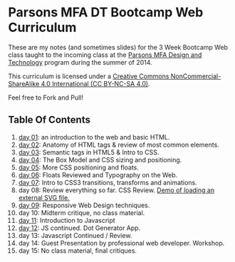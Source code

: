Parsons MFA DT Bootcamp Web Curriculum
=========
These are my notes (and sometimes slides) for the 3 Week Bootcamp Web class taught to the incoming class at the [Parsons MFA Design and Technology](http://www.newschool.edu/parsons/mfa-design-technology/) program during the summer of 2014.

This curriculum is licensed under a [Creative Commons NonCommercial-ShareAlike 4.0 International (CC BY-NC-SA 4.0)](http://creativecommons.org/licenses/by-nc-sa/4.0/).

Feel free to Fork and Pull!

## Table Of Contents

1. [day 01](./day_01/web_01.md): an introduction to the web and basic HTML.
2. [day 02](./day_02/web_day_02.md): Anatomy of HTML tags & review of most common elements.
3. [day 03](./day_03/web_day_03.md): Semantic tags in HTML5 & Intro to CSS.
4. [day 04](./day_04/web_day_04.md): The Box Model and CSS sizing and positioning.
5. [day 05](./day_05/web_day_05.md): More CSS positioning and floats.
6. [day 06](./day_06/web_day_06.md): Floats Reviewed and Typography on the Web.
7. [day 07](./day_07/web_day_07.md): Intro to CSS3 transitions, transforms and animations.
8. day 08: Review everything so far. CSS Review. [Demo of loading an external SVG file.](http://bl.ocks.org/clhenrick/0b73208409a14144e1f5)
9. [day 09](./day_09/web_day_09.md): Responsive Web Design techniques.
10. day 10: Midterm critique, no class material.
11. [day 11](./day_11/javascript_day_one.md): Introduction to Javascript
12. [day 12](./day_12/README.md): JS continued. Dot Generator App.
13. day 13: Javascript Continued / Review.
14. day 14: Guest Presentation by professional web developer. Workshop.
15. day 15: No class material, final critiques.